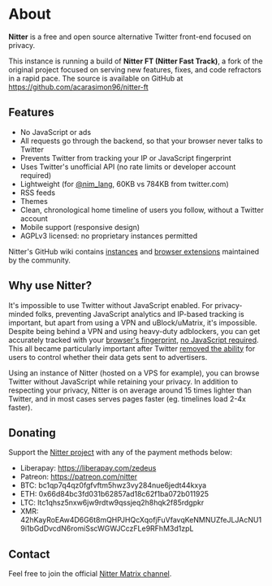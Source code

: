 # About

**Nitter** is a free and open source alternative Twitter front-end focused on privacy.

This instance is running a build of **Nitter FT (Nitter Fast Track)**, a fork of the original project focused on serving new features, fixes, and code refractors in a rapid pace. The source is available on GitHub at <https://github.com/acarasimon96/nitter-ft>

## Features

* No JavaScript or ads
* All requests go through the backend, so that your browser never talks to Twitter
* Prevents Twitter from tracking your IP or JavaScript fingerprint
* Uses Twitter's unofficial API (no rate limits or developer account required)
* Lightweight (for [@nim_lang](/nim_lang), 60KB vs 784KB from twitter.com)
* RSS feeds
* Themes
* Clean, chronological home timeline of users you follow, without a Twitter account
* Mobile support (responsive design)
* AGPLv3 licensed: no proprietary instances permitted

Nitter's GitHub wiki contains
[instances](https://github.com/zedeus/nitter/wiki/Instances) and
[browser extensions](https://github.com/zedeus/nitter/wiki/Extensions)
maintained by the community.

## Why use Nitter?

It's impossible to use Twitter without JavaScript enabled. For privacy-minded
folks, preventing JavaScript analytics and IP-based tracking is important, but
apart from using a VPN and uBlock/uMatrix, it's impossible. Despite being behind
a VPN and using heavy-duty adblockers, you can get accurately tracked with your
[browser's fingerprint](https://restoreprivacy.com/browser-fingerprinting/),
[no JavaScript required](https://noscriptfingerprint.com/). This all became
particularly important after Twitter [removed the
ability](https://www.eff.org/deeplinks/2020/04/twitter-removes-privacy-option-and-shows-why-we-need-strong-privacy-laws)
for users to control whether their data gets sent to advertisers.

Using an instance of Nitter (hosted on a VPS for example), you can browse
Twitter without JavaScript while retaining your privacy. In addition to
respecting your privacy, Nitter is on average around 15 times lighter than
Twitter, and in most cases serves pages faster (eg. timelines load 2-4x faster).

## Donating

Support the [Nitter project](https://github.com/zedeus/nitter) with any of the payment methods below:

* Liberapay: <https://liberapay.com/zedeus>
* Patreon: <https://patreon.com/nitter>
* BTC: bc1qp7q4qz0fgfvftm5hwz3vy284nue6jedt44kxya
* ETH: 0x66d84bc3fd031b62857ad18c62f1ba072b011925
* LTC: ltc1qhsz5nxw6jw9rdtw9qssjeq2h8hqk2f85rdgpkr
* XMR: 42hKayRoEAw4D6G6t8mQHPJHQcXqofjFuVfavqKeNMNUZfeJLJAcNU19i1bGdDvcdN6romiSscWGWJCczFLe9RFhM3d1zpL

## Contact

Feel free to join the official [Nitter Matrix channel](https://matrix.to/#/#nitter:matrix.org).
